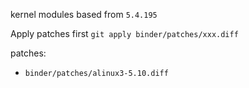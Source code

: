kernel modules based from `5.4.195`

Apply patches first `git apply binder/patches/xxx.diff`

patches:
- `binder/patches/alinux3-5.10.diff`

